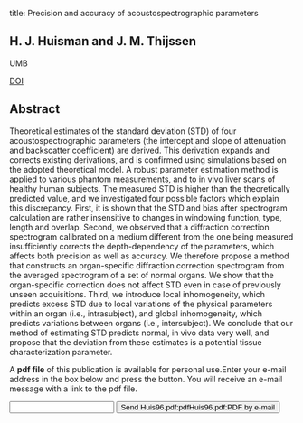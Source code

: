 title: Precision and accuracy of acoustospectrographic parameters

## H. J. Huisman and J. M. Thijssen
UMB

<a href="https://doi.org/10.1016/0301-5629(96)00105-6">DOI</a>

## Abstract
Theoretical estimates of the standard deviation (STD) of four acoustospectrographic parameters (the intercept and slope of attenuation and backscatter coefficient) are derived. This derivation expands and corrects existing derivations, and is confirmed using simulations based on the adopted theoretical model. A robust parameter estimation method is applied to various phantom measurements, and to in vivo liver scans of healthy human subjects. The measured STD is higher than the theoretically predicted value, and we investigated four possible factors which explain this discrepancy. First, it is shown that the STD and bias after spectrogram calculation are rather insensitive to changes in windowing function, type, length and overlap. Second, we observed that a diffraction correction spectrogram calibrated on a medium different from the one being measured insufficiently corrects the depth-dependency of the parameters, which affects both precision as well as accuracy. We therefore propose a method that constructs an organ-specific diffraction correction spectrogram from the averaged spectrogram of a set of normal organs. We show that the organ-specific correction does not affect STD even in case of previously unseen acquisitions. Third, we introduce local inhomogeneity, which predicts excess STD due to local variations of the physical parameters within an organ (i.e., intrasubject), and global inhomogeneity, which predicts variations between organs (i.e., intersubject). We conclude that our method of estimating STD predicts normal, in vivo data very well, and propose that the deviation from these estimates is a potential tissue characterization parameter.

A <b>pdf file</b> of this publication is available for personal use.Enter your e-mail address in the box below and press the button. You will receive an e-mail message with a link to the pdf file.
<form action="sender.php">  <input type="text" name="email">  <input type="submit" value="Send Huis96.pdf:pdfHuis96.pdf:PDF by e-mail"></form>